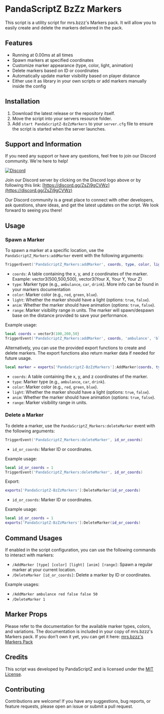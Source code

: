 # PandaScriptZ BzZz Markers
This script is a utility script for mrs.bzzz's Markers pack. It will allow you to easily create and delete the markers delivered in the pack.

## Features

- Running at 0.00ms at all times
- Spawn markers at specified coordinates
- Customize marker appearance (type, color, light, animation)
- Delete markers based on ID or coordinates
- Automatically update marker visibility based on player distance
- Either use it as library in your own scripts or add markers manually inside the config

## Installation

1. Download the latest release or the repository itself.
2. Move the script into your servers resource folder.
3. Add `start PandaScriptZ-BzZzMarkers` to your `server.cfg` file to ensure the script is started when the server launches.

## Support and Information

If you need any support or have any questions, feel free to join our Discord community. We're here to help!

[![Discord](https://img.shields.io/discord/976202720434327562?color=%237289DA&label=Discord&logo=discord&logoColor=white)](https://discord.gg/ZsZj9gCVWz)

Join our Discord server by clicking on the Discord logo above or by following this link: [https://discord.gg/ZsZj9gCVWz](https://discord.gg/ZsZj9gCVWz)

Our Discord community is a great place to connect with other developers, ask questions, share ideas, and get the latest updates on the script. We look forward to seeing you there!

## Usage

### Spawn a Marker

To spawn a marker at a specific location, use the `PandaScriptZ_Markers:addMarker` event with the following arguments:

```lua
TriggerEvent('PandaScriptZ_Markers:addMarker', coords, type, color, light, anim, range)
```

- `coords`: A table containing the x, y, and z coordinates of the marker. Example: vector3(500,500,500), vector3(Your X, Your Y, Your Z)
- `type`: Marker type (e.g., `ambulance`, `car`, `drink`). More info can be found in your markers documentation
- `color`: Marker color (e.g., `red`, `green`, `blue`).
- `light`: Whether the marker should have a light (options: `true`, `false`).
- `anim`: Whether the marker should have animation (options: `true`, `false`).
- `range`: Marker visibility range in units. The marker will spawn/despawn base on the distance provided to save your performance. 

Example usage:
```lua
local coords = vector3(100,200,50}
TriggerEvent('PandaScriptZ_Markers:addMarker', coords, 'ambulance', 'blue', false, false, 50)
```

Alternatively, you can use the provided export functions to create and delete markers. The export functions also return marker data if needed for future usage.
```lua
local marker = exports['PandaScriptZ-BzZzMarkers']:AddMarker(coords, type, color, light, anim, range)
```

- `coords`: A table containing the x, y, and z coordinates of the marker.
- `type`: Marker type (e.g., `ambulance`, `car`, `drink`).
- `color`: Marker color (e.g., `red`, `green`, `blue`).
- `light`: Whether the marker should have a light (options: `true`, `false`).
- `anim`: Whether the marker should have animation (options: `true`, `false`).
- `range`: Marker visibility range in units.

### Delete a Marker

To delete a marker, use the `PandaScriptZ_Markers:deleteMarker` event with the following arguments:

```lua
TriggerEvent('PandaScriptZ_Markers:deleteMarker', id_or_coords)
```

- `id_or_coords`: Marker ID or coordinates.

Example usage:
```lua
local id_or_coords = 1
TriggerEvent('PandaScriptZ_Markers:deleteMarker', id_or_coords)
```

Export:

```lua
exports['PandaScriptZ-BzZzMarkers']:DeleteMarker(id_or_coords)
```

- `id_or_coords`: Marker ID or coordinates.

Example usage:
```lua
local id_or_coords = 1
exports['PandaScriptZ-BzZzMarkers']:DeleteMarker(id_or_coords)
```

## Command Usages

If enabled in the script configuration, you can use the following commands to interact with markers:

- `/AddMarker [type] [color] [light] [anim] [range]`: Spawn a regular marker at your current location.
- `/DeleteMarker [id_or_coords]`: Delete a marker by ID or coordinates.

Example usages:
- `/AddMarker ambulance red false false 50`
- `/DeleteMarker 1`

## Marker Props

Please refer to the documentation for the available marker types, colors, and variations.
The documentation is included in your copy of mrs.bzzz's Markers pack.
If you don't own it yet, you can get it here: [mrs.bzzz's Markers Pack](https://bzzz.tebex.io/package/5772982)

## Credits

This script was developed by PandaScriptZ and is licensed under the [MIT License](LICENSE).

## Contributing

Contributions are welcome! If you have any suggestions, bug reports, or feature requests, please open an issue or submit a pull request.
